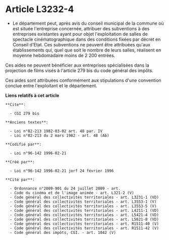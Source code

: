 # Article L3232-4

- Le département peut, après avis du conseil municipal de la commune où est située l'entreprise concernée, attribuer des
subventions à des entreprises existantes ayant pour objet l'exploitation de salles de spectacle cinématographique dans des
conditions fixées par décret en Conseil d'Etat. Ces subventions ne peuvent être attribuées qu'aux établissements qui, quel
que soit le nombre de leurs salles, réalisent en moyenne hebdomadaire moins de 2 200 entrées.

Ces aides ne peuvent bénéficier aux entreprises spécialisées dans la projection de films visés à l'article 279 bis du code
général des impôts.

Ces aides sont attribuées conformément aux stipulations d'une convention conclue entre l'exploitant et le département.

**Liens relatifs à cet article**

	**Cite**:

	  - CGI 279 bis

	**Anciens textes**:

	  - Loi n°82-213 1982-03-02 art. 48 par. IV
	  - Loi n°82-213 du 2 mars 1982 - art. 48 (Ab)

	**Codifié par**:

	  - Loi n°96-142 1996-02-21

	**Créé par**:

	  - Loi n°96-142 1996-02-21 jorf 24 février 1996

	**Cité par**:

	  - Ordonnance n°2009-901 du 24 juillet 2009 - art.
	  - Code du cinéma et de l'image animée - art. L321-2 (V)
	  - Code général des collectivités territoriales - art. L3231-1 (VD)
	  - Code général des collectivités territoriales - art. L3553-1 (V)
	  - Code général des collectivités territoriales - art. L3553-5 (V)
	  - Code général des collectivités territoriales - art. L4211-1 (VD)
	  - Code général des collectivités territoriales - art. L5421-4 (VD)
	  - Code général des collectivités territoriales - art. L5621-8 (VD)
	  - Code général des collectivités territoriales - art. R1511-40 (V)
	  - Code général des collectivités territoriales - art. R1511-42 (V)
	  - Code général des impôts, CGI. - art. 1042 (V)
